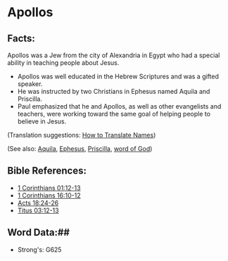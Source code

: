 # Apollos #

## Facts: ##

Apollos was a Jew from the city of Alexandria in Egypt who had a special ability in teaching people about Jesus.

* Apollos was well educated in the Hebrew Scriptures and was a gifted speaker.
* He was instructed by two Christians in Ephesus named Aquila and Priscilla.
* Paul emphasized that he and Apollos, as well as other evangelists and teachers, were working toward the same goal of helping people to believe in Jesus.

(Translation suggestions: [How to Translate Names](rc://en/ta/man/translate/translate-names))

(See also: [Aquila](aquila.md), [Ephesus](ephesus.md), [Priscilla](priscilla.md), [word of God](../kt/wordofgod.md))

## Bible References: ##

* [1 Corinthians 01:12-13](rc://en/tn/help/1co/01/12)
* [1 Corinthians 16:10-12](rc://en/tn/help/1co/16/10)
* [Acts 18:24-26](rc://en/tn/help/act/18/24)
* [Titus 03:12-13](rc://en/tn/help/tit/03/12)

## Word Data:##

* Strong's: G625
